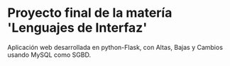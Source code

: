 <h1>Proyecto final de la matería 'Lenguajes de Interfaz'</h1>

Aplicación web desarrollada en python-Flask, con Altas, Bajas y Cambios usando MySQL como SGBD.
